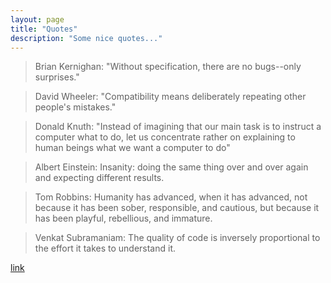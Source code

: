 ```yaml
---
layout: page
title: "Quotes"
description: "Some nice quotes..."
---
```




> Brian Kernighan: 
> "Without specification, there are no bugs--only surprises."


> David Wheeler:
> "Compatibility means deliberately repeating other people's mistakes."


> Donald Knuth:
> "Instead of imagining that our main task is to instruct a computer what to do, let us concentrate rather on explaining to human beings what we want a computer to do"


> Albert Einstein:
> Insanity: doing the same thing over and over again and expecting different results. 


> Tom Robbins:
> Humanity has advanced, when it has advanced, not because it has been sober, responsible, and cautious, but because it has been playful, rebellious, and immature.
                
                

> Venkat Subramaniam:
> The quality of code is inversely proportional to the effort it takes to understand it.

[link](http://blog.agiledeveloper.com/2010/05/thoughts-through-tweets_15.html)
